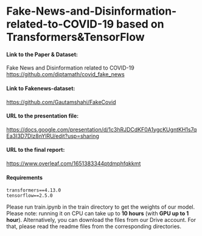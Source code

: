 # Fake-News-and-Disinformation-related-to-COVID-19 based on Transformers&TensorFlow

#### Link to the Paper & Dataset:
Fake News and Disinformation related to COVID-19
https://github.com/diptamath/covid_fake_news

#### Link to Fakenews-dataset:
https://github.com/Gautamshahi/FakeCovid

#### URL to the presentation file:
https://docs.google.com/presentation/d/1c3hRJDCdKF0A1ygcKUgntKH1s7qEa3I3D7Dlz8nYlRU/edit?usp=sharing

#### URL to the final report:
https://www.overleaf.com/1651383344ptdmphfqkkmt

#### Requirements
```
transformers==4.13.0
tensorflow==2.5.0
```
Please run train.ipynb in the train directory to get the weights of our model. Please note: running it on CPU can take up to **10 hours** (with **GPU up to 1 hour**).
Alternatively, you can download the files from our Drive account. For that, please read the readme files from the corresponding directories.
